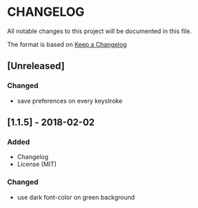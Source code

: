 # CHANGELOG
All notable changes to this project will be documented in this file.

The format is based on [Keep a Changelog](http://keepachangelog.com/en/1.0.0/)


## [Unreleased]

### Changed
- save preferences on every keystroke


## [1.1.5] - 2018-02-02

### Added
- Changelog
- License (MIT)

### Changed
- use dark font-color on green background
